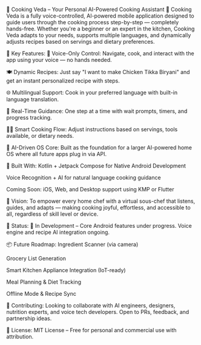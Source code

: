 🧠 Cooking Veda – Your Personal AI-Powered Cooking Assistant 🍲
Cooking Veda is a fully voice-controlled, AI-powered mobile application designed to guide users through the cooking process step-by-step — completely hands-free. Whether you're a beginner or an expert in the kitchen, Cooking Veda adapts to your needs, supports multiple languages, and dynamically adjusts recipes based on servings and dietary preferences.

🌟 Key Features:
🎤 Voice-Only Control: Navigate, cook, and interact with the app using your voice — no hands needed.

🍽️ Dynamic Recipes: Just say "I want to make Chicken Tikka Biryani" and get an instant personalized recipe with steps.

🌐 Multilingual Support: Cook in your preferred language with built-in language translation.

🔄 Real-Time Guidance: One step at a time with wait prompts, timers, and progress tracking.

🧑‍🍳 Smart Cooking Flow: Adjust instructions based on servings, tools available, or dietary needs.

🧩 AI-Driven OS Core: Built as the foundation for a larger AI-powered home OS where all future apps plug in via API.

📱 Built With:
Kotlin + Jetpack Compose for Native Android Development

Voice Recognition + AI for natural language cooking guidance

Coming Soon: iOS, Web, and Desktop support using KMP or Flutter

🚀 Vision:
To empower every home chef with a virtual sous-chef that listens, guides, and adapts — making cooking joyful, effortless, and accessible to all, regardless of skill level or device.

🔧 Status:
🚧 In Development – Core Android features under progress. Voice engine and recipe AI integration ongoing.

📦 Future Roadmap:
 Ingredient Scanner (via camera)

 Grocery List Generation

 Smart Kitchen Appliance Integration (IoT-ready)

 Meal Planning & Diet Tracking

 Offline Mode & Recipe Sync

🤝 Contributing:
Looking to collaborate with AI engineers, designers, nutrition experts, and voice tech developers. Open to PRs, feedback, and partnership ideas.

📜 License:
MIT License – Free for personal and commercial use with attribution.
